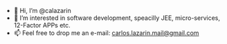 - 👋 Hi, I’m @calazarin
- 👀 I’m interested in software development, speacilly JEE, micro-services, 12-Factor APPs etc.
- 📫 Feel free to drop me an e-mail: carlos.lazarin.mail@gmail.com

<!---
calazarin/calazarin is a ✨ special ✨ repository because its `README.md` (this file) appears on your GitHub profile.
You can click the Preview link to take a look at your changes.
--->
